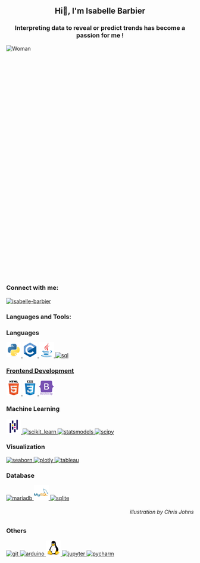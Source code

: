 <h2 align="center">Hi👋, I'm Isabelle Barbier</h2>
<h3 align="center">Interpreting data to reveal or predict trends has become a passion for me !</h3>

<img align="right" alt="Woman" width="640" src="https://cdn.dribbble.com/users/2382464/screenshots/4996846/media/a36a27a8892023cb8dc4b8bf85acdd8d.gif" height="640"/>
<h3 align="left">Connect with me:</h3>
<p align="left">
  <a href="https://linkedin.com/in/isabelle-barbier" target="blank"><img align="center" src="https://raw.githubusercontent.com/rahuldkjain/github-profile-readme-generator/master/src/images/icons/Social/linked-in-alt.svg" alt="isabelle-barbier" height="30" width="40" /></a>
</p>

<h3 align="left">Languages and Tools:</h3>
<h3 align="left">Languages</h3>
<p align="left">
  <a href="https://www.python.org" target="_blank" rel="noreferrer"> <img src="https://raw.githubusercontent.com/devicons/devicon/master/icons/python/python-original.svg" alt="python" width="40" height="40"/> </a>
  <a href="https://www.cprogramming.com/" target="_blank" rel="noreferrer"> <img src="https://raw.githubusercontent.com/devicons/devicon/master/icons/c/c-original.svg" alt="c" width="40" height="40"/> </a>
  <a href="https://www.java.com" target="_blank" rel="noreferrer"> <img src="https://raw.githubusercontent.com/devicons/devicon/master/icons/java/java-original.svg" alt="java" width="40" height="40"/>
  <a href="https://sql.sh/" target="_blank" rel="noreferrer"> <img src="https://user-images.githubusercontent.com/47240631/153059194-2f7a74c9-026e-42a1-ab11-c661113623dc.png" alt="sql" width="40" height="40"/>
</p>
<h3 align="left">Frontend Development</h3> 
<p align="left">
  <a href="https://www.w3.org/html/" target="_blank" rel="noreferrer"> <img src="https://raw.githubusercontent.com/devicons/devicon/master/icons/html5/html5-original-wordmark.svg" alt="html5" width="40" height="40"/> </a> 
  <a href="https://www.w3schools.com/css/" target="_blank" rel="noreferrer"> <img src="https://raw.githubusercontent.com/devicons/devicon/master/icons/css3/css3-original-wordmark.svg" alt="css3" width="40" height="40"/> </a>
  <a href="https://getbootstrap.com" target="_blank" rel="noreferrer"> <img src="https://raw.githubusercontent.com/devicons/devicon/master/icons/bootstrap/bootstrap-plain-wordmark.svg" alt="bootstrap" width="40" height="40"/> </a> 
</p>
<h3 align="left">Machine Learning</h3>
<p align="left">
  <a href="https://pandas.pydata.org/" target="_blank" rel="noreferrer"> <img src="https://raw.githubusercontent.com/devicons/devicon/2ae2a900d2f041da66e950e4d48052658d850630/icons/pandas/pandas-original.svg" alt="pandas" width="40" height="40"/> </a>
  <a href="https://scikit-learn.org/" target="_blank" rel="noreferrer"> <img src="https://upload.wikimedia.org/wikipedia/commons/0/05/Scikit_learn_logo_small.svg" alt="scikit_learn" width="40" height="40"/> </a> 
  <a href="https://www.statsmodels.org/" target="_blank" rel="noreferrer"> <img src="https://user-images.githubusercontent.com/47240631/153054354-c910e456-548f-46cd-a37c-b5cf94364f03.svg" alt="statsmodels" width="40" height="40"/> </a> 
  <a href="https://www.https://scipy.org/" target="_blank" rel="noreferrer"> <img src="https://user-images.githubusercontent.com/47240631/153056904-ec1bba82-b482-42ac-9882-92f4146cb808.png" alt="scipy" width="40" height="40"/> </a>
</p>
<h3 align="left">Visualization</h3>
<p align="left">
  <a href="https://seaborn.pydata.org/" target="_blank" rel="noreferrer"> <img src="https://seaborn.pydata.org/_images/logo-mark-lightbg.svg" alt="seaborn" width="40" height="40"/> </a>
  <a href="https://plotly.com/python/" target="_blank" rel="noreferrer"> <img src="https://user-images.githubusercontent.com/47240631/153055715-303cb076-69d7-4e19-b924-dbb6250efe9c.png" alt="plotly" width="40" height="40"/> </a>
  <a href="https://www.tableau.com/" target="_blank" rel="noreferrer"> <img src="https://user-images.githubusercontent.com/47240631/153058262-ae13a199-2864-4c9b-af9a-01ce4e7f8610.png" alt="tableau" width="40" height="40"/> </a>  
</p>
<h3 align="left">Database</h3>
<p align="left">
  <a href="https://mariadb.org/" target="_blank" rel="noreferrer"> <img src="https://www.vectorlogo.zone/logos/mariadb/mariadb-icon.svg" alt="mariadb" width="40" height="40"/> </a> 
  <a href="https://www.mysql.com/" target="_blank" rel="noreferrer"> <img src="https://raw.githubusercontent.com/devicons/devicon/master/icons/mysql/mysql-original-wordmark.svg" alt="mysql" width="40" height="40"/> </a>
  <a href="https://www.sqlite.org/" target="_blank" rel="noreferrer"> <img src="https://www.vectorlogo.zone/logos/sqlite/sqlite-icon.svg" alt="sqlite" width="40" height="40"/> </a>
</p>
<h6 align="right">illustration by Chris Johns</h6>
<h3 align="left">Others</h3>
<p align="left">
  <a href="https://git-scm.com/" target="_blank" rel="noreferrer"> <img src="https://img.icons8.com/glyph-neue/64/000000/github.png" alt="git" width="40" height="40"/> </a> 
  <a href="https://www.arduino.cc/" target="_blank" rel="noreferrer"> <img src="https://cdn.worldvectorlogo.com/logos/arduino-1.svg" alt="arduino" width="40" height="40"/> </a>
  <a href="https://www.linux.org/" target="_blank" rel="noreferrer"> <img src="https://raw.githubusercontent.com/devicons/devicon/master/icons/linux/linux-original.svg" alt="linux" width="40" height="40"/> </a>
  <a href="https://jupyter.org/" target="_blank" rel="noreferrer"> <img src="https://user-images.githubusercontent.com/47240631/153417420-a34cb54e-43fc-4e43-80a8-a336e08c98fb.png" alt="jupyter" width="40" height="40"/> </a>
   <a href="https://www.jetbrains.com/" target="_blank" rel="noreferrer"> <img src="https://user-images.githubusercontent.com/47240631/153417926-5a257844-6da2-42c2-9c1b-dff6aca67d1a.png" alt="pycharm" width="40" height="40"/> </a>
</p>
